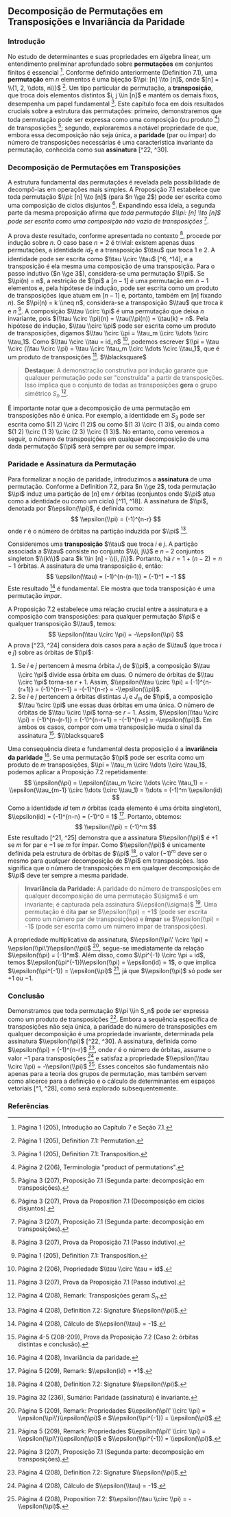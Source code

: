 ## Decomposição de Permutações em Transposições e Invariância da Paridade
### Introdução
No estudo de determinantes e suas propriedades em álgebra linear, um entendimento preliminar aprofundado sobre **permutações** em conjuntos finitos é essencial [^1]. Conforme definido anteriormente (Definition 7.1), uma **permutação** em $n$ elementos é uma bijeção $\\pi: [n] \\to [n]$, onde $[n] = \\{1, 2, \\dots, n\\}$ [^2]. Um tipo particular de permutação, a **transposição**, que troca dois elementos distintos $i, j \\in [n]$ e mantém os demais fixos, desempenha um papel fundamental [^3]. Este capítulo foca em dois resultados cruciais sobre a estrutura das permutações: primeiro, demonstraremos que toda permutação pode ser expressa como uma composição (ou produto [^8]) de transposições [^13]; segundo, exploraremos a notável propriedade de que, embora essa decomposição não seja única, a **paridade** (par ou ímpar) do número de transposições necessárias é uma característica invariante da permutação, conhecida como sua **assinatura** [^22, ^30].

### Decomposição de Permutações em Transposições
A estrutura fundamental das permutações é revelada pela possibilidade de decompô-las em operações mais simples. A Proposição 7.1 estabelece que toda permutação $\\pi: [n] \\to [n]$ (para $n \\ge 2$) pode ser escrita como uma composição de ciclos disjuntos [^12]. Expandindo essa ideia, a segunda parte da mesma proposição afirma que *toda permutação $\\pi: [n] \\to [n]$ pode ser escrita como uma composição não vazia de transposições* [^13].

A prova deste resultado, conforme apresentada no contexto [^15], procede por indução sobre $n$. O caso base $n=2$ é trivial: existem apenas duas permutações, a identidade $id_2$ e a transposição $\\tau$ que troca 1 e 2. A identidade pode ser escrita como $\\tau \\circ \\tau$ [^6, ^14], e a transposição é ela mesma uma composição de uma transposição. Para o passo indutivo ($n \\ge 3$), considera-se uma permutação $\\pi$. Se $\\pi(n) = n$, a restrição de $\\pi$ a $[n-1]$ é uma permutação em $n-1$ elementos e, pela hipótese de indução, pode ser escrita como um produto de transposições (que atuam em $[n-1]$ e, portanto, também em $[n]$ fixando $n$). Se $\\pi(n) = k \\neq n$, considera-se a transposição $\\tau$ que troca $k$ e $n$ [^3]. A composição $\\tau \\circ \\pi$ é uma permutação que deixa $n$ invariante, pois $(\\tau \\circ \\pi)(n) = \\tau(\\pi(n)) = \\tau(k) = n$. Pela hipótese de indução, $\\tau \\circ \\pi$ pode ser escrita como um produto de transposições, digamos $\\tau \\circ \\pi = \\tau_m \\circ \\dots \\circ \\tau_1$. Como $\\tau \\circ \\tau = id_n$ [^6], podemos escrever $\\pi = \\tau \\circ (\\tau \\circ \\pi) = \\tau \\circ \\tau_m \\circ \\dots \\circ \\tau_1$, que é um produto de transposições [^15]. $\\blacksquare$

> **Destaque:** A demonstração construtiva por indução garante que qualquer permutação pode ser "construída" a partir de transposições. Isso implica que o conjunto de todas as transposições **gera** o grupo simétrico $S_n$ [^17].

É importante notar que a decomposição de uma permutação em transposições não é única. Por exemplo, a identidade em $S_3$ pode ser escrita como $(1 2) \\circ (1 2)$ ou como $(1 3) \\circ (1 3)$, ou ainda como $(1 2) \\circ (1 3) \\circ (2 3) \\circ (1 3)$. No entanto, como veremos a seguir, o número de transposições em qualquer decomposição de uma dada permutação $\\pi$ será sempre par ou sempre ímpar.

### Paridade e Assinatura da Permutação
Para formalizar a noção de paridade, introduzimos a **assinatura** de uma permutação. Conforme a Definition 7.2, para $n \\ge 2$, toda permutação $\\pi$ induz uma partição de $[n]$ em $r$ órbitas (conjuntos onde $\\pi$ atua como a identidade ou como um ciclo) [^11, ^18]. A assinatura de $\\pi$, denotada por $\\epsilon(\\pi)$, é definida como:
$$ \\epsilon(\\pi) = (-1)^{n-r} $$
onde $r$ é o número de órbitas na partição induzida por $\\pi$ [^18].

Consideremos uma **transposição** $\\tau$ que troca $i$ e $j$. A partição associada a $\\tau$ consiste no conjunto $\\{i, j\\}$ e $n-2$ conjuntos singleton $\\{k\\}$ para $k \\in [n] - \\{i, j\\}$. Portanto, há $r = 1 + (n-2) = n-1$ órbitas. A assinatura de uma transposição é, então:
$$ \\epsilon(\\tau) = (-1)^{n-(n-1)} = (-1)^1 = -1 $$
Este resultado [^19] é fundamental. Ele mostra que toda transposição é uma permutação *ímpar*.

A Proposição 7.2 estabelece uma relação crucial entre a assinatura e a composição com transposições: para qualquer permutação $\\pi$ e qualquer transposição $\\tau$, temos:
$$ \\epsilon(\\tau \\circ \\pi) = -\\epsilon(\\pi) $$
A prova [^23, ^24] considera dois casos para a ação de $\\tau$ (que troca $i$ e $j$) sobre as órbitas de $\\pi$:
1.  Se $i$ e $j$ pertencem à mesma órbita $J_l$ de $\\pi$, a composição $\\tau \\circ \\pi$ divide essa órbita em duas. O número de órbitas de $\\tau \\circ \\pi$ torna-se $r+1$. Assim, $\\epsilon(\\tau \\circ \\pi) = (-1)^{n-(r+1)} = (-1)^{n-r-1} = -(-1)^{n-r} = -\\epsilon(\\pi)$.
2.  Se $i$ e $j$ pertencem a órbitas distintas $J_l$ e $J_m$ de $\\pi$, a composição $\\tau \\circ \\pi$ une essas duas órbitas em uma única. O número de órbitas de $\\tau \\circ \\pi$ torna-se $r-1$. Assim, $\\epsilon(\\tau \\circ \\pi) = (-1)^{n-(r-1)} = (-1)^{n-r+1} = -(-1)^{n-r} = -\\epsilon(\\pi)$.
Em ambos os casos, compor com uma transposição muda o sinal da assinatura [^24]. $\\blacksquare$

Uma consequência direta e fundamental desta proposição é a **invariância da paridade** [^22]. Se uma permutação $\\pi$ pode ser escrita como um produto de $m$ transposições, $\\pi = \\tau_m \\circ \\dots \\circ \\tau_1$, podemos aplicar a Proposição 7.2 repetidamente:
$$ \\epsilon(\\pi) = \\epsilon(\\tau_m \\circ \\dots \\circ \\tau_1) = -\\epsilon(\\tau_{m-1} \\circ \\dots \\circ \\tau_1) = \\dots = (-1)^m \\epsilon(id) $$
Como a identidade $id$ tem $n$ órbitas (cada elemento é uma órbita singleton), $\\epsilon(id) = (-1)^{n-n} = (-1)^0 = 1$ [^26]. Portanto, obtemos:
$$ \\epsilon(\\pi) = (-1)^m $$
Este resultado [^21, ^25] demonstra que a assinatura $\\epsilon(\\pi)$ é $+1$ se $m$ for par e $-1$ se $m$ for ímpar. Como $\\epsilon(\\pi)$ é unicamente definida pela estrutura de órbitas de $\\pi$ [^18], o valor $(-1)^m$ deve ser o mesmo para *qualquer* decomposição de $\\pi$ em transposições. Isso significa que o número de transposições $m$ em qualquer decomposição de $\\pi$ deve ter sempre a mesma paridade.

> **Invariância da Paridade:** A paridade do número de transposições em qualquer decomposição de uma permutação $\\sigma$ é um invariante; é capturada pela assinatura $\\epsilon(\\sigma)$ [^30]. Uma permutação é dita **par** se $\\epsilon(\\pi) = +1$ (pode ser escrita como um número par de transposições) e **ímpar** se $\\epsilon(\\pi) = -1$ (pode ser escrita como um número ímpar de transposições).

A propriedade multiplicativa da assinatura, $\\epsilon(\\pi\' \\circ \\pi) = \\epsilon(\\pi\')\\epsilon(\\pi)$ [^27], segue-se imediatamente da relação $\\epsilon(\\pi) = (-1)^m$. Além disso, como $\\pi^{-1} \\circ \\pi = id$, temos $\\epsilon(\\pi^{-1})\\epsilon(\\pi) = \\epsilon(id) = 1$, o que implica $\\epsilon(\\pi^{-1}) = \\epsilon(\\pi)$ [^27], já que $\\epsilon(\\pi)$ só pode ser $+1$ ou $-1$.

### Conclusão
Demonstramos que toda permutação $\\pi \\in S_n$ pode ser expressa como um produto de transposições [^13]. Embora a sequência específica de transposições não seja única, a paridade do número de transposições em qualquer decomposição é uma propriedade invariante, determinada pela assinatura $\\epsilon(\\pi)$ [^22, ^30]. A assinatura, definida como $\\epsilon(\\pi) = (-1)^{n-r}$ [^18], onde $r$ é o número de órbitas, assume o valor $-1$ para transposições [^19] e satisfaz a propriedade $\\epsilon(\\tau \\circ \\pi) = -\\epsilon(\\pi)$ [^20]. Esses conceitos são fundamentais não apenas para a teoria dos grupos de permutação, mas também servem como alicerce para a definição e o cálculo de determinantes em espaços vetoriais [^1, ^28], como será explorado subsequentemente.

### Referências
[^1]: Página 1 (205), Introdução ao Capítulo 7 e Seção 7.1.
[^2]: Página 1 (205), Definition 7.1: Permutation.
[^3]: Página 1 (205), Definition 7.1: Transposition.
[^4]: Página 1 (205), Definition 7.1: Cyclic Permutation (mencionado).
[^5]: Página 2 (206), Definição de Cyclic Permutation e seu domínio.
[^6]: Página 2 (206), Propriedade $\\tau \\circ \\tau = id$.
[^7]: Página 2 (206), Grupo $S_n$.
[^8]: Página 2 (206), Terminologia "product of permutations".
[^9]: Página 2 (206), Notação de Cauchy (two-line).
[^10]: Página 2 (206), Notação one-line.
[^11]: Página 2 (206), Proposition 7.1 (Partição em órbitas).
[^12]: Página 3 (207), Prova da Proposition 7.1 (Decomposição em ciclos disjuntos).
[^13]: Página 3 (207), Proposição 7.1 (Segunda parte: decomposição em transposições).
[^14]: Página 3 (207), Prova da Proposição 7.1 (Caso base n=2).
[^15]: Página 3 (207), Prova da Proposição 7.1 (Passo indutivo).
[^16]: Página 4 (208), Remark: Identidade como composição de 0 transposições.
[^17]: Página 4 (208), Remark: Transposições geram $S_n$.
[^18]: Página 4 (208), Definition 7.2: Signature $\\epsilon(\\pi)$.
[^19]: Página 4 (208), Cálculo de $\\epsilon(\\tau) = -1$.
[^20]: Página 4 (208), Proposition 7.2: $\\epsilon(\\tau \\circ \\pi) = -\\epsilon(\\pi)$.
[^21]: Página 4 (208), Consequência: $\\epsilon(\\pi) = (-1)^m$.
[^22]: Página 4 (208), Invariância da paridade.
[^23]: Página 4 (208), Prova da Proposição 7.2 (Caso 1: mesma órbita).
[^24]: Página 4-5 (208-209), Prova da Proposição 7.2 (Caso 2: órbitas distintas e conclusão).
[^25]: Página 5 (209), Derivação de $\\epsilon(\\pi) = (-1)^m$.
[^26]: Página 5 (209), Remark: $\\epsilon(id) = +1$.
[^27]: Página 5 (209), Remark: Propriedades $\\epsilon(\\pi\' \\circ \\pi) = \\epsilon(\\pi\')\\epsilon(\\pi)$ e $\\epsilon(\\pi^{-1}) = \\epsilon(\\pi)$.
[^28]: Página 5 (209), Transição para definição de determinantes.
[^29]: Página 32 (236), Sumário: Toda permutação é composição de transposições.
[^30]: Página 32 (236), Sumário: Paridade (assinatura) é invariante.
<!-- END -->